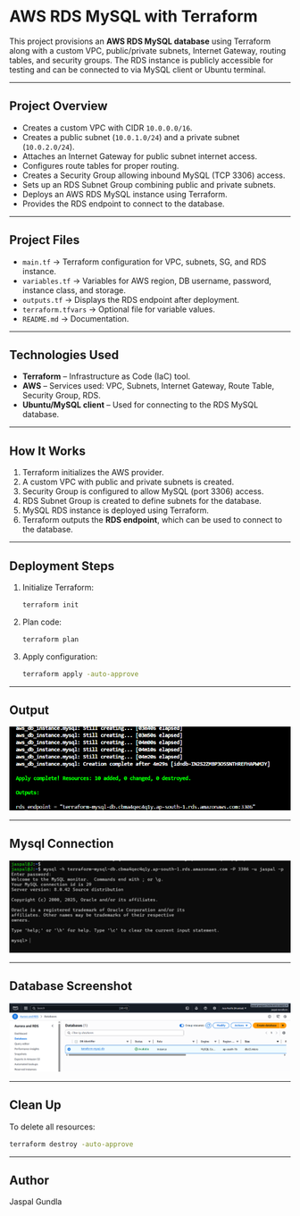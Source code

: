 # AWS RDS MySQL with Terraform

This project provisions an **AWS RDS MySQL database** using Terraform along with a custom VPC, public/private subnets, Internet Gateway, routing tables, and security groups. The RDS instance is publicly accessible for testing and can be connected to via MySQL client or Ubuntu terminal.

---

## Project Overview
- Creates a custom VPC with CIDR `10.0.0.0/16`.
- Creates a public subnet (`10.0.1.0/24`) and a private subnet (`10.0.2.0/24`).
- Attaches an Internet Gateway for public subnet internet access.
- Configures route tables for proper routing.
- Creates a Security Group allowing inbound MySQL (TCP 3306) access.
- Sets up an RDS Subnet Group combining public and private subnets.
- Deploys an AWS RDS MySQL instance using Terraform.
- Provides the RDS endpoint to connect to the database.

---

## Project Files
- `main.tf` → Terraform configuration for VPC, subnets, SG, and RDS instance.
- `variables.tf` → Variables for AWS region, DB username, password, instance class, and storage.
- `outputs.tf` → Displays the RDS endpoint after deployment.
- `terraform.tfvars` → Optional file for variable values.
- `README.md` → Documentation.

---

## Technologies Used
- **Terraform** – Infrastructure as Code (IaC) tool.
- **AWS** – Services used: VPC, Subnets, Internet Gateway, Route Table, Security Group, RDS.
- **Ubuntu/MySQL client** – Used for connecting to the RDS MySQL database.

---

## How It Works
1. Terraform initializes the AWS provider.
2. A custom VPC with public and private subnets is created.
3. Security Group is configured to allow MySQL (port 3306) access.
4. RDS Subnet Group is created to define subnets for the database.
5. MySQL RDS instance is deployed using Terraform.
6. Terraform outputs the **RDS endpoint**, which can be used to connect to the database.

---

## Deployment Steps
1. Initialize Terraform:
   ```bash
   terraform init
   ```
2. Plan code:
   ```bash
   terraform plan
   ```   
3. Apply configuration:
   ```bash
   terraform apply -auto-approve
   ```

---

## Output
![image alt](https://github.com/TheJ10/AWS-Terraform-projects/blob/475a832c8cfa69df5123e7a0b63da8ca5272fd10/terraform-aws-rds-mysql/screenshots/rdsoutput.png)

---

## Mysql Connection
![image alt](https://github.com/TheJ10/AWS-Terraform-projects/blob/475a832c8cfa69df5123e7a0b63da8ca5272fd10/terraform-aws-rds-mysql/screenshots/rdsmysql.png)

---

## Database Screenshot
![image alt](https://github.com/TheJ10/AWS-Terraform-projects/blob/475a832c8cfa69df5123e7a0b63da8ca5272fd10/terraform-aws-rds-mysql/screenshots/rdsaws.png)

---

## Clean Up
To delete all resources:
```bash
terraform destroy -auto-approve
```

---

## Author
Jaspal Gundla
